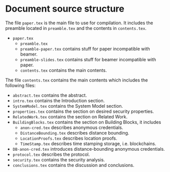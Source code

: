 # Document source structure

The file `paper.tex` is the main file to use for compilation. It includes the 
preamble located in `preamble.tex` and the contents in `contents.tex`.

- `paper.tex`
  - `preamble.tex`
  - `preamble-paper.tex` contains stuff for paper incompatible with beamer.
  - `preamble-slides.tex` contains stuff for beamer incompatible with paper.
  - `contents.tex` contains the main contents.

The file `contents.tex` contains the main contents which includes the following 
files:
- `abstract.tex` contains the abstract.
- `intro.tex` contains the Introduction section.
- `SystemModel.tex` contains the System Model section.
- `properties.tex` contains the section on desired security properties.
- `RelatedWork.tex` contains the section on Related Work.
- `BuildingBlocks.tex` contains the section on Building Blocks, it includes
  - `anon-cred.tex` describes anonymous credentials.
  - `DistanceBounding.tex` describes distance bounding.
  - `LocationProofs.tex` describes location proofs.
  - `TimeStamp.tex` describes time stamping storage, i.e. blockchains.
- `DB-anon-cred.tex` introduces distance-bounding anonymous credentials.
- `protocol.tex` describes the protocol.
- `security.tex` contains the security analysis.
- `conclusions.tex` contains the discussion and conclusions.
